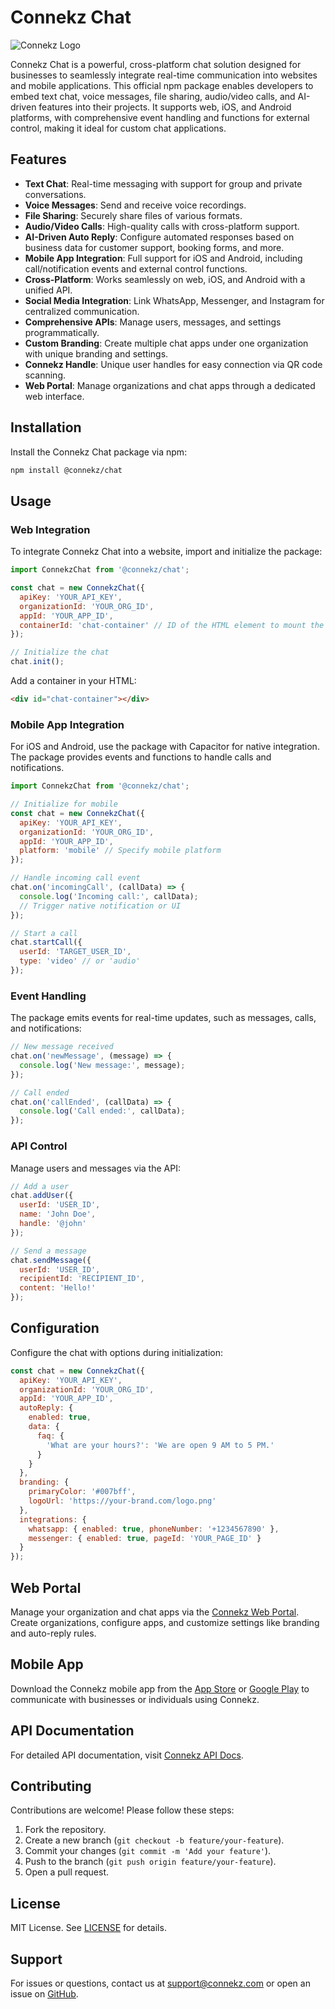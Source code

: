 # Connekz Chat

![Connekz Logo](https://storage.connekz.com/static/logos/logo-120.webp)

Connekz Chat is a powerful, cross-platform chat solution designed for businesses to seamlessly integrate real-time communication into websites and mobile applications. This official npm package enables developers to embed text chat, voice messages, file sharing, audio/video calls, and AI-driven features into their projects. It supports web, iOS, and Android platforms, with comprehensive event handling and functions for external control, making it ideal for custom chat applications.

## Features

- **Text Chat**: Real-time messaging with support for group and private conversations.
- **Voice Messages**: Send and receive voice recordings.
- **File Sharing**: Securely share files of various formats.
- **Audio/Video Calls**: High-quality calls with cross-platform support.
- **AI-Driven Auto Reply**: Configure automated responses based on business data for customer support, booking forms, and more.
- **Mobile App Integration**: Full support for iOS and Android, including call/notification events and external control functions.
- **Cross-Platform**: Works seamlessly on web, iOS, and Android with a unified API.
- **Social Media Integration**: Link WhatsApp, Messenger, and Instagram for centralized communication.
- **Comprehensive APIs**: Manage users, messages, and settings programmatically.
- **Custom Branding**: Create multiple chat apps under one organization with unique branding and settings.
- **Connekz Handle**: Unique user handles for easy connection via QR code scanning.
- **Web Portal**: Manage organizations and chat apps through a dedicated web interface.

## Installation

Install the Connekz Chat package via npm:

```bash
npm install @connekz/chat
```

## Usage

### Web Integration

To integrate Connekz Chat into a website, import and initialize the package:

```javascript
import ConnekzChat from '@connekz/chat';

const chat = new ConnekzChat({
  apiKey: 'YOUR_API_KEY',
  organizationId: 'YOUR_ORG_ID',
  appId: 'YOUR_APP_ID',
  containerId: 'chat-container' // ID of the HTML element to mount the chat
});

// Initialize the chat
chat.init();
```

Add a container in your HTML:

```html
<div id="chat-container"></div>
```

### Mobile App Integration

For iOS and Android, use the package with Capacitor for native integration. The package provides events and functions to handle calls and notifications.

```javascript
import ConnekzChat from '@connekz/chat';

// Initialize for mobile
const chat = new ConnekzChat({
  apiKey: 'YOUR_API_KEY',
  organizationId: 'YOUR_ORG_ID',
  appId: 'YOUR_APP_ID',
  platform: 'mobile' // Specify mobile platform
});

// Handle incoming call event
chat.on('incomingCall', (callData) => {
  console.log('Incoming call:', callData);
  // Trigger native notification or UI
});

// Start a call
chat.startCall({
  userId: 'TARGET_USER_ID',
  type: 'video' // or 'audio'
});
```

### Event Handling

The package emits events for real-time updates, such as messages, calls, and notifications:

```javascript
// New message received
chat.on('newMessage', (message) => {
  console.log('New message:', message);
});

// Call ended
chat.on('callEnded', (callData) => {
  console.log('Call ended:', callData);
});
```

### API Control

Manage users and messages via the API:

```javascript
// Add a user
chat.addUser({
  userId: 'USER_ID',
  name: 'John Doe',
  handle: '@john'
});

// Send a message
chat.sendMessage({
  userId: 'USER_ID',
  recipientId: 'RECIPIENT_ID',
  content: 'Hello!'
});
```

## Configuration

Configure the chat with options during initialization:

```javascript
const chat = new ConnekzChat({
  apiKey: 'YOUR_API_KEY',
  organizationId: 'YOUR_ORG_ID',
  appId: 'YOUR_APP_ID',
  autoReply: {
    enabled: true,
    data: {
      faq: {
        'What are your hours?': 'We are open 9 AM to 5 PM.'
      }
    }
  },
  branding: {
    primaryColor: '#007bff',
    logoUrl: 'https://your-brand.com/logo.png'
  },
  integrations: {
    whatsapp: { enabled: true, phoneNumber: '+1234567890' },
    messenger: { enabled: true, pageId: 'YOUR_PAGE_ID' }
  }
});
```

## Web Portal

Manage your organization and chat apps via the [Connekz Web Portal](https://connekz.com/portal). Create organizations, configure apps, and customize settings like branding and auto-reply rules.

## Mobile App

Download the Connekz mobile app from the [App Store](https://apple.com/app-store) or [Google Play](https://play.google.com) to communicate with businesses or individuals using Connekz.

## API Documentation

For detailed API documentation, visit [Connekz API Docs](https://connekz.com/docs/api).

## Contributing

Contributions are welcome! Please follow these steps:

1. Fork the repository.
2. Create a new branch (`git checkout -b feature/your-feature`).
3. Commit your changes (`git commit -m 'Add your feature'`).
4. Push to the branch (`git push origin feature/your-feature`).
5. Open a pull request.

## License

MIT License. See [LICENSE](LICENSE) for details.

## Support

For issues or questions, contact us at [support@connekz.com](mailto:support@connekz.com) or open an issue on [GitHub](https://github.com/connekz/chat).
